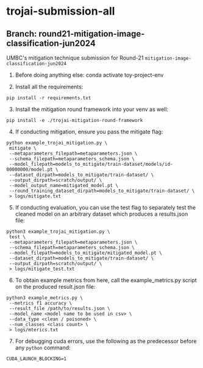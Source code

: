 # trojai-submission-all
## Branch: round21-mitigation-image-classification-jun2024

UMBC's mitigation technique submission for Round-21 `mitigation-image-classification-jun2024` 

1. Before doing anything else: conda activate toy-project-env
 
2. Install all the requirements:
```
pip install -r requirements.txt
```

3. Install the mitigation round framework into your venv as well:
```
pip install -e ./trojai-mitigation-round-framework
```

4. If conducting mitigation, ensure you pass the mitigate flag:
```
python example_trojai_mitigation.py \
 mitigate \
 --metaparameters_filepath=metaparameters.json \
 --schema_filepath=metaparameters_schema.json \
 --model_filepath=models_to_mitigate/train-dataset/models/id-00000000/model.pt \
 --dataset_dirpath=models_to_mitigate/train-dataset/ \
 --output_dirpath=scratch/output/ \
 --model_output_name=mitigated_model.pt \
 --round_training_dataset_dirpath=models_to_mitigate/train-dataset/ \
 > logs/mitigate.txt
```

5. If conducting evaluation, you can use the test flag to separately test the cleaned model on an arbitrary dataset which produces a results.json file:
```
python3 example_trojai_mitigation.py \
 test \
 --metaparameters_filepath=metaparameters.json \
 --schema_filepath=metaparameters_schema.json \
 --model_filepath=models_to_mitigate/mitigated_model.pt \
 --dataset_dirpath=models_to_mitigate/train-dataset/ \
 --output_dirpath=scratch/output/ \ 
 > logs/mitigate_test.txt
```

6. To obtain example metrics from here, call the example_metrics.py script on the produced result.json file:
```
python3 example_metrics.py \
 --metrics f1 accuracy \
 --result_file /path/to/results.json \
 --model_name <model name to be used in csv> \
 --data_type <clean / poisoned> \
 --num_classes <class count> \ 
 > logs/mterics.txt
```

7. For debugging cuda errors, use the following as the predecessor before any `python` command:
```
CUDA_LAUNCH_BLOCKING=1
```
